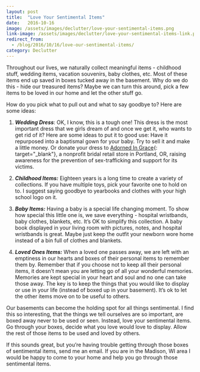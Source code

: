 ```yaml
---
layout: post
title:  "Love Your Sentimental Items"
date:   2016-10-16
image: /assets/images/declutter/love-your-sentimental-items.png
link-image: /assets/images/declutter/love-your-sentimental-items-link.png
redirect_from:
  - /blog/2016/10/16/love-our-sentimental-items/
category: Declutter
---
```


Throughout our lives, we naturally collect meaningful items - childhood stuff, wedding items, vacation souvenirs, baby clothes, etc. Most of these items end up saved in boxes tucked away in the basement. Why do we do this - hide our treasured items? Maybe we can turn this around, pick a few items to be loved in our home and let the other stuff go.

How do you pick what to pull out and what to say goodbye to? Here are some ideas:

1. ___Wedding Dress___: OK, I know, this is a tough one! This dress is the most important dress that we girls dream of and once we get it, who wants to get rid of it? Here are some ideas to put it to good use: Have it repurposed into a baptismal gown for your baby. Try to sell it and make a little money. Or donate your dress to [Adorned In Grace](http://www.adornedingrace.org/){: target="_blank"}, a nonprofit bridal retail store in Portland, OR, raising awareness for the prevention of sex-trafficking and support for its victims.

2. ___Childhood Items:___ Eighteen years is a long time to create a variety of collections. If you have multiple toys, pick your favorite one to hold on to. I suggest saying goodbye to yearbooks and clothes with your high school logo on it.

3. ___Baby Items:___ Having a baby is a special life changing moment. To show how special this little one is, we save everything - hospital wristbands, baby clothes, blankets, etc. It’s OK to simplify this collection. A baby book displayed in your living room with pictures, notes, and hospital wristbands is great. Maybe just keep the outfit your newborn wore home instead of a bin full of clothes and blankets.

4. ___Loved Ones Items:___ When a loved one passes away, we are left with an emptiness in our hearts and boxes of their personal items to remember them by. Remember that if you choose not to keep all their personal items, it doesn’t mean you are letting go of all your wonderful memories. Memories are kept special in your heart and soul and no one can take those away. The key is to keep the things that you would like to display or use in your life (instead of boxed up in your basement). It’s ok to let the other items move on to be useful to others.

Our basements can become the holding spot for all things sentimental. I find this so interesting, that the things we tell ourselves are so important, are boxed away never to be used or seen. Instead, love your sentimental items. Go through your boxes, decide what you love would love to display. Allow the rest of those items to be used and loved by others.

<p class="call-to-action">If this sounds great, but you’re having trouble getting through those boxes of sentimental items, send me an email. If you are in the Madison, WI area I would be happy to come to your home and help you go through those sentimental items.</p>
